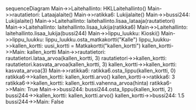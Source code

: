 sequenceDiagram
    Main->>Laitehallinto: HKLLaitehallinto()
    Main->>rautatietori: Lataajalaite()
    Main->>ratikka6: Lukijalaite()
    Main->>bussi244: Lukijalaite()
    Main->>Laitehallinto: laitehallinto.lisaa_lataaja(rautatietori)
    Main->>Laitehallinto: laitehallinto.lisaa_lukija(ratikka6)
    Main->>Laitehallinto: laitehallinto.lisaa_lukija(bussi244)
    Main->>lippu_luukku: Kioski()
    Main->>lippu_luukku: lippu_luukku.osta_matkakortti("Kalle")
    lippu_luukku->>kallen_kortti: uusi_kortti = Matkakortti("kallen_kortti")
    kallen_kortti->>Main: kallen_kortti
    Main->>rautatietori: rautatietori.lataa_arvoa(kallen_kortti, 3)
    rautatietori->>kallen_kortti: rautatietori.kasvata_arvoa(kallen_kortti, 3)
    kallen_kortti->>kallen_kortti: kasvata_arvoa(3)
    Main->>ratikka6: ratikka6.osta_lippu(kallen_kortti, 0)
    ratikka6->>kallen_kortti: kallen_kortti.arvo()
    kallen_kortti->>ratikka6: 3
    ratikka6->>kallen_kortti: kallen_kortti.vahenna_arvoa(hinta)
    ratikka6->>Main: True
    Main->>bussi244: bussi244.osta_lippu(kallen_kortti, 2)
    bussi244->>kallen_kortti: kallen_kortti.arvo()
    kallen_kortti->>bussi244: 1.5
    bussi244->>Main: False